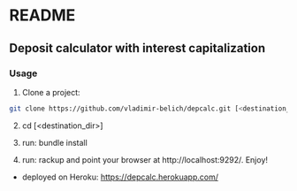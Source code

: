 # README

## Deposit calculator with interest capitalization

### Usage

1. Clone a project:
```bash 
git clone https://github.com/vladimir-belich/depcalc.git [<destination_dir>]
```
2. cd [<destination_dir>]

3. run: bundle install

4. run: rackup 
   and point your browser at http://localhost:9292/. Enjoy!


* deployed on Heroku: https://depcalc.herokuapp.com/